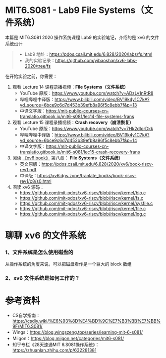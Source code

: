 # MIT6.S081 - Lab9 File Systems（文件系统）

本篇是 MIT6.S081 2020 操作系统课程 Lab9 的实验笔记，介绍的是 xv6 的文件系统设计

> - Lab9 地址：https://pdos.csail.mit.edu/6.828/2020/labs/fs.html
> - 我的实验记录：https://github.com/yibaoshan/xv6-labs-2020/tree/fs

在开始实验之前，你需要：

1. 观看 Lecture 14 课程录播视频：**File Systems（文件系统）**
    - YouTube 原版：https://www.youtube.com/watch?v=ADzLv1nRtR8
    - 哔哩哔哩中译版：https://www.bilibili.com/video/BV19k4y1C7kA?vd_source=6bce9c6d7d453b39efb8a96f5c8ebb7f&p=13
    - 中译文字版：https://mit-public-courses-cn-translatio.gitbook.io/mit6-s081/lec14-file-systems-frans
2. 观看 Lecture 15 课程录播视频：**Crash recovery（崩溃恢复）**
   - YouTube 原版：https://www.youtube.com/watch?v=7Hk2dIorDkk
   - 哔哩哔哩中译版：https://www.bilibili.com/video/BV19k4y1C7kA?vd_source=6bce9c6d7d453b39efb8a96f5c8ebb7f&p=14
   - 中译文字版：https://mit-public-courses-cn-translatio.gitbook.io/mit6-s081/lec15-crash-recovery-frans
3. 阅读 [《xv6 book》](https://xv6.dgs.zone/tranlate_books/book-riscv-rev1/c3/s0.html) 第八章： **File Systems（文件系统）**
   - 英文原版：https://pdos.csail.mit.edu/6.828/2020/xv6/book-riscv-rev1.pdf
   - 中译版：https://xv6.dgs.zone/tranlate_books/book-riscv-rev1/c8/s0.html
4. 阅读 xv6 源码：
   - https://github.com/mit-pdos/xv6-riscv/blob/riscv/kernel/bio.c
   - https://github.com/mit-pdos/xv6-riscv/blob/riscv/kernel/fs.c
   - https://github.com/mit-pdos/xv6-riscv/blob/riscv/kernel/sysfile.c
   - https://github.com/mit-pdos/xv6-riscv/blob/riscv/kernel/file.c
   - https://github.com/mit-pdos/xv6-riscv/blob/riscv/kernel/log.c

# 聊聊 xv6 的文件系统

### 1、文件系统是怎么使用磁盘的

从操作系统的角度来说，可以把磁盘看作是一个巨大的 block 数组

### 2、xv6 文件系统是如何工作的？

# 参考资料

- CS自学指南：https://csdiy.wiki/%E6%93%8D%E4%BD%9C%E7%B3%BB%E7%BB%9F/MIT6.S081/
- Wings：https://blog.wingszeng.top/series/learning-mit-6-s081/
- Miigon：https://blog.miigon.net/categories/mit6-s081/
- 知乎专栏《28天速通MIT 6.S081操作系统》：https://zhuanlan.zhihu.com/p/632281381
